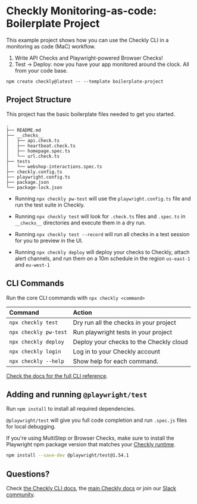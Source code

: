 # Checkly Monitoring-as-code: Boilerplate Project

This example project shows how you can use the Checkly CLI in a monitoring as code (MaC) workflow.

1. Write API Checks and Playwright-powered Browser Checks!
2. Test -> Deploy: now you have your app monitored around the clock. All from your code base.

```
npm create checkly@latest -- --template boilerplate-project
```

## Project Structure

This project has the basic boilerplate files needed to get you started.

```
.
├── README.md
├── __checks__
│   ├── api.check.ts
│   ├── heartbeat.check.ts
│   ├── homepage.spec.ts
│   └── url.check.ts
├── tests
│   └── webshop-interactions.spec.ts
├── checkly.config.ts
├── playwright.config.ts
├── package.json
└── package-lock.json
```
- Running `npx checkly pw-test` will use the `playwright.config.ts` file and run the test suite in Checkly.

- Running `npx checkly test` will look for `.check.ts` files and `.spec.ts` in `__checks__` directories and execute them in a dry run.

- Running `npx checkly test --record` will run all checks in a test session for you to preview in the UI.

- Running `npx checkly deploy` will deploy your checks to Checkly, attach alert channels, and run them on a 10m schedule in the
region `us-east-1` and `eu-west-1`

## CLI Commands

Run the core CLI commands with `npx checkly <command>`

| Command              | Action                                           |
|:---------------------|:-------------------------------------------------|
| `npx checkly test`   | Dry run all the checks in your project           |
| `npx checkly pw-test`| Run playwright tests in your project             |
| `npx checkly deploy` | Deploy your checks to the Checkly cloud          |
| `npx checkly login`  | Log in to your Checkly account                   |
| `npx checkly --help` | Show help for each command.                      |

[Check the docs for the full CLI reference](https://www.checklyhq.com/docs/cli/command-line-reference/).

## Adding and running `@playwright/test`

Run `npm install` to install all required dependencies.

 `@playwright/test` will give you full code completion and run `.spec.js` files for local debugging.

If you're using MultiStep or Browser Checks, make sure to install the Playwright npm package version that matches your [Checkly runtime](https://www.checklyhq.com/docs/cli/npm-packages/).

```bash
npm install --save-dev @playwright/test@1.54.1
```

## Questions?

Check [the Checkly CLI docs](https://www.checklyhq.com/docs/cli/), the [main Checkly docs](https://checklyhq.com/docs) or
join our [Slack community](https://checklyhq.com/slack).
